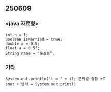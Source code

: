 ## 250609

### <java 자료형>
    int n = 1;
    boolean isMarried = true;
    double a = 0.5;
    float a = 0.5f;
    String name = “홍길동”;

### 기타
    System.out.println("i = " + i); 문자열 결합 +로
    sout + 엔터 = System.out.print()